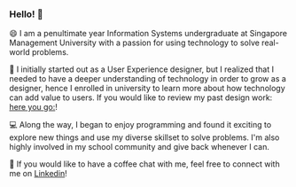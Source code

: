 ### Hello! 👋

<!--
**ekcm/ekcm** is a ✨ _special_ ✨ repository because its `README.md` (this file) appears on your GitHub profile.

Here are some ideas to get you started:

- 🔭 I’m currently working on ...
- 🌱 I’m currently learning ...
- 👯 I’m looking to collaborate on ...
- 🤔 I’m looking for help with ...
- 💬 Ask me about ...
- 📫 How to reach me: ...
- 😄 Pronouns: ...
- ⚡ Fun fact: ...
-->
😄 I am a penultimate year Information Systems undergraduate at Singapore Management University with a passion for using technology to solve real-world problems. 

🌱 I initially started out as a User Experience designer, but I realized that I needed to have a deeper understanding of technology in order to grow as a designer, hence I enrolled in university to learn more about how technology can add value to users. If you would like to review my past design work: [here you go:](https://issuu.com/elijahkhor/docs/portfolio)!

💻 Along the way, I began to enjoy programming and found it exciting to explore new things and use my diverse skillset to solve problems. I'm also highly involved in my school community and give back whenever I can.

🚀 If you would like to have a coffee chat with me, feel free to connect with me on [Linkedin](https://www.linkedin.com/in/elijah-khor/)!
